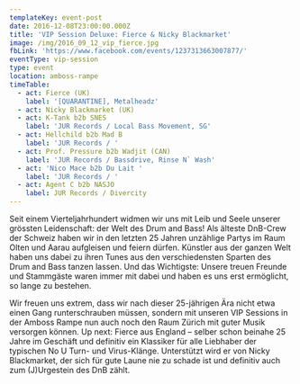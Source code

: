 ```yaml
---
templateKey: event-post
date: 2016-12-08T23:00:00.000Z
title: 'VIP Session Deluxe: Fierce & Nicky Blackmarket'
image: /img/2016_09_12_vip_fierce.jpg
fbLink: 'https://www.facebook.com/events/1237313663007877/'
eventType: vip-session
type: event
location: amboss-rampe
timeTable:
  - act: Fierce (UK)
    label: '[QUARANTINE], Metalheadz'
  - act: Nicky Blackmarket (UK)
  - act: K-Tank b2b SNES
    label: 'JUR Records / Local Bass Movement, SG'
  - act: Hellchild b2b Mad B
    label: 'JUR Records / '
  - act: Prof. Pressure b2b Wadjit (CAN)
    label: 'JUR Records / Bassdrive, Rinse N` Wash'
  - act: 'Nico Mace b2b Du Lait '
    label: 'JUR Records / '
  - act: Agent C b2b NASJO
    label: JUR Records / Divercity
---
```


Seit einem Vierteljahrhundert widmen wir uns mit Leib und Seele unserer grössten Leidenschaft: der Welt des Drum and Bass! Als älteste DnB-Crew der Schweiz haben wir in den letzten 25 Jahren unzählige Partys im Raum Olten und Aarau aufgleisen und feiern dürfen. Künstler aus der ganzen Welt haben uns dabei zu ihren Tunes aus den verschiedensten Sparten des Drum and Bass tanzen lassen. Und das Wichtigste: Unsere treuen Freunde und Stammgäste waren immer mit dabei und haben es uns erst ermöglicht, so lange zu bestehen.

Wir freuen uns extrem, dass wir nach dieser 25-jährigen Ära nicht etwa einen Gang runterschrauben müssen, sondern mit unseren VIP Sessions in der Amboss Rampe nun auch noch den Raum Zürich mit guter Musik versorgen können. Up next: Fierce aus England – selber schon beinahe 25 Jahre im Geschäft und definitiv ein Klassiker für alle Liebhaber der typischen No U Turn- und Virus-Klänge. Unterstützt wird er von Nicky Blackmarket, der sich für gute Laune nie zu schade ist und definitiv auch zum (J)Urgestein des DnB zählt.
